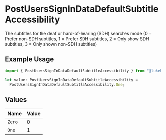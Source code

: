 # PostUsersSignInDataDefaultSubtitleAccessibility

The subtitles for the deaf or hard-of-hearing (SDH) searches mode (0 = Prefer non-SDH subtitles, 1 = Prefer SDH subtitles, 2 = Only show SDH subtitles, 3 = Only shown non-SDH subtitles)

## Example Usage

```typescript
import { PostUsersSignInDataDefaultSubtitleAccessibility } from "@lukehagar/plexjs/sdk/models/operations";

let value: PostUsersSignInDataDefaultSubtitleAccessibility =
  PostUsersSignInDataDefaultSubtitleAccessibility.One;
```

## Values

| Name   | Value  |
| ------ | ------ |
| `Zero` | 0      |
| `One`  | 1      |